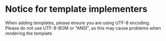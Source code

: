 # Notice for template implementers

When adding templates, please ensure you are using UTF-8 encoding. Please do not use UTF-8-BOM or "ANSI", as this may cause problems when rendering the template.
